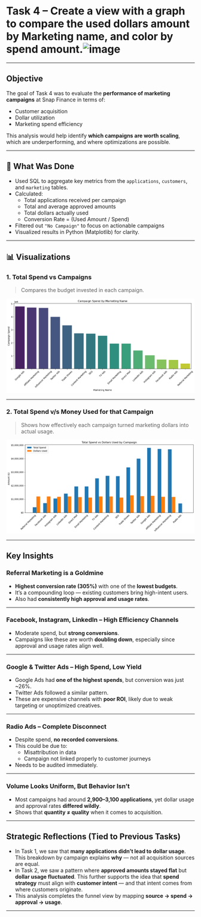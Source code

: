 # Task 4 – Create a view with a graph to compare the used dollars amount by Marketing name, and color by spend amount.![image](https://github.com/user-attachments/assets/94121221-de06-454f-8a2a-a651e23107fa)


---

## Objective

The goal of Task 4 was to evaluate the **performance of marketing campaigns** at Snap Finance in terms of:

- Customer acquisition
- Dollar utilization
- Marketing spend efficiency

This analysis would help identify **which campaigns are worth scaling**, which are underperforming, and where optimizations are possible.

---

## 🧠 What Was Done

- Used SQL to aggregate key metrics from the `applications`, `customers`, and `marketing` tables.
- Calculated:
  - Total applications received per campaign
  - Total and average approved amounts
  - Total dollars actually used
  - Conversion Rate = (Used Amount / Spend)
- Filtered out `"No Campaign"` to focus on actionable campaigns
- Visualized results in Python (Matplotlib) for clarity.

---

## 📊 Visualizations

### 1. Total Spend vs Campaigns
> Compares the budget invested in each campaign.

![Campaign names along with Amount Spent for that particular Campaign](Campaign_vs_Spend.png)

---

### 2. Total Spend v/s Money Used for that Campaign
> Shows how effectively each campaign turned marketing dollars into actual usage.

![Conversion Rate by Campaign](totalspend_vs_dollars_used.png)

---

## Key Insights

### Referral Marketing is a Goldmine
- **Highest conversion rate (305%)** with one of the **lowest budgets**.
- It’s a compounding loop — existing customers bring high-intent users.
- Also had **consistently high approval and usage rates**.

---

### Facebook, Instagram, LinkedIn – High Efficiency Channels
- Moderate spend, but **strong conversions**.
- Campaigns like these are worth **doubling down**, especially since approval and usage rates align well.

---

### Google & Twitter Ads – High Spend, Low Yield
- Google Ads had **one of the highest spends**, but conversion was just ~26%.
- Twitter Ads followed a similar pattern.
- These are expensive channels with **poor ROI**, likely due to weak targeting or unoptimized creatives.

---

### Radio Ads – Complete Disconnect
- Despite spend, **no recorded conversions**.
- This could be due to:
  - Misattribution in data
  - Campaign not linked properly to customer journeys
- Needs to be audited immediately.

---

### Volume Looks Uniform, But Behavior Isn’t
- Most campaigns had around **2,900–3,100 applications**, yet dollar usage and approval rates **differed wildly**.
- Shows that **quantity ≠ quality** when it comes to acquisition.

---

## Strategic Reflections (Tied to Previous Tasks)

- In Task 1, we saw that **many applications didn’t lead to dollar usage**. This breakdown by campaign explains **why** — not all acquisition sources are equal.
- In Task 2, we saw a pattern where **approved amounts stayed flat** but **dollar usage fluctuated**. This further supports the idea that **spend strategy** must align with **customer intent** — and that intent comes from where customers originate.
- This analysis completes the funnel view by mapping **source → spend → approval → usage**.

---
